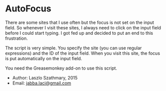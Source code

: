 AutoFocus
=========

There are some sites that I use often but the focus is
not set on the input field. So whenever I visit these sites,
I always need to click on the input field before I could start
typing. I got fed up and decided to put an end to this
frustration.

The script is very simple. You specify the site (you can use
regular expressions) and the ID of the input field.
When you visit this site, the focus is put automatically
on the input field.

You need the Greasemonkey add-on to use this script.

* Author: Laszlo Szathmary, 2015
* Email: <jabba.laci@gmail.com>
